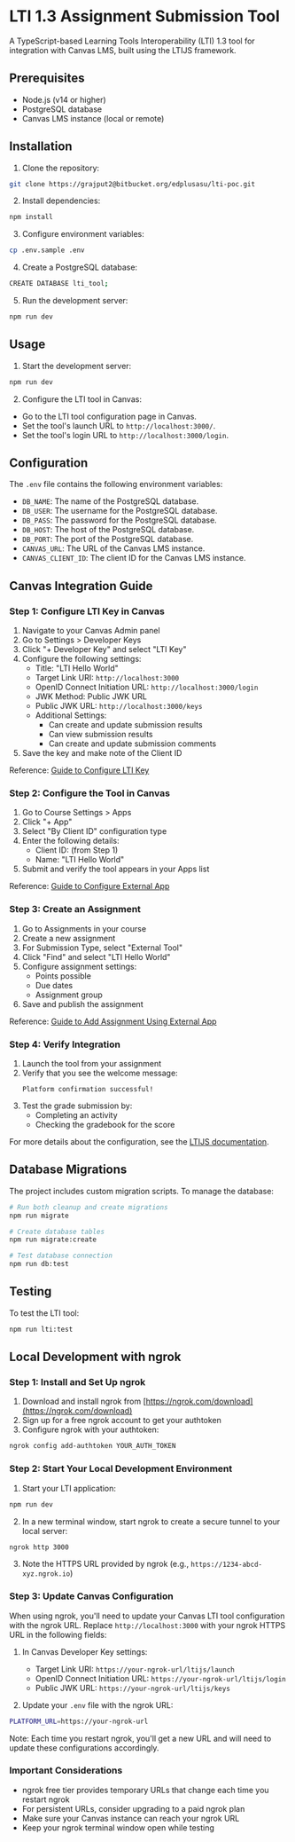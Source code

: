 # LTI 1.3 Assignment Submission Tool

A TypeScript-based Learning Tools Interoperability (LTI) 1.3 tool for integration with Canvas LMS, built using the LTIJS framework.

## Prerequisites

- Node.js (v14 or higher)
- PostgreSQL database
- Canvas LMS instance (local or remote)

## Installation

1. Clone the repository:

```bash
git clone https://grajput2@bitbucket.org/edplusasu/lti-poc.git
```

2. Install dependencies:

```bash
npm install
```

3. Configure environment variables:

```bash
cp .env.sample .env
```

4. Create a PostgreSQL database:

```bash
CREATE DATABASE lti_tool;
```

5. Run the development server:

```bash
npm run dev
```

## Usage

1. Start the development server:

```bash
npm run dev
```

2. Configure the LTI tool in Canvas:

- Go to the LTI tool configuration page in Canvas.
- Set the tool's launch URL to `http://localhost:3000/`.
- Set the tool's login URL to `http://localhost:3000/login`.

## Configuration

The `.env` file contains the following environment variables:

- `DB_NAME`: The name of the PostgreSQL database.
- `DB_USER`: The username for the PostgreSQL database.
- `DB_PASS`: The password for the PostgreSQL database.
- `DB_HOST`: The host of the PostgreSQL database.
- `DB_PORT`: The port of the PostgreSQL database.
- `CANVAS_URL`: The URL of the Canvas LMS instance.
- `CANVAS_CLIENT_ID`: The client ID for the Canvas LMS instance.

## Canvas Integration Guide

### Step 1: Configure LTI Key in Canvas

1. Navigate to your Canvas Admin panel
2. Go to Settings > Developer Keys
3. Click "+ Developer Key" and select "LTI Key"
4. Configure the following settings:
   - Title: "LTI Hello World"
   - Target Link URI: `http://localhost:3000`
   - OpenID Connect Initiation URL: `http://localhost:3000/login`
   - JWK Method: Public JWK URL
   - Public JWK URL: `http://localhost:3000/keys`
   - Additional Settings:
     - Can create and update submission results
     - Can view submission results
     - Can create and update submission comments
5. Save the key and make note of the Client ID

Reference: [Guide to Configure LTI Key](https://docs.instructure.com/en/canvas-developer-guide/guides/lti-key-configuration)

### Step 2: Configure the Tool in Canvas

1. Go to Course Settings > Apps
2. Click "+ App"
3. Select "By Client ID" configuration type
4. Enter the following details:
   - Client ID: (from Step 1)
   - Name: "LTI Hello World"
5. Submit and verify the tool appears in your Apps list

Reference: [Guide to Configure External App](https://docs.instructure.com/en/canvas-developer-guide/guides/configure-external-app)

### Step 3: Create an Assignment

1. Go to Assignments in your course
2. Create a new assignment
3. For Submission Type, select "External Tool"
4. Click "Find" and select "LTI Hello World"
5. Configure assignment settings:
   - Points possible
   - Due dates
   - Assignment group
6. Save and publish the assignment

Reference: [Guide to Add Assignment Using External App](https://docs.instructure.com/en/canvas-developer-guide/guides/add-assignment-using-external-app)

### Step 4: Verify Integration

1. Launch the tool from your assignment
2. Verify that you see the welcome message:
   ```
   Platform confirmation successful!
   ```
3. Test the grade submission by:
   - Completing an activity
   - Checking the gradebook for the score

For more details about the configuration, see the [LTIJS documentation](https://cvmcosta.github.io/ltijs).

## Database Migrations

The project includes custom migration scripts. To manage the database:

```bash
# Run both cleanup and create migrations
npm run migrate

# Create database tables
npm run migrate:create

# Test database connection
npm run db:test
```

## Testing

To test the LTI tool:

```bash
npm run lti:test
```

## Local Development with ngrok

### Step 1: Install and Set Up ngrok

1. Download and install ngrok from [https://ngrok.com/download](https://ngrok.com/download)
2. Sign up for a free ngrok account to get your authtoken
3. Configure ngrok with your authtoken:

```bash
ngrok config add-authtoken YOUR_AUTH_TOKEN
```

### Step 2: Start Your Local Development Environment

1. Start your LTI application:

```bash
npm run dev
```

2. In a new terminal window, start ngrok to create a secure tunnel to your local server:

```bash
ngrok http 3000
```

3. Note the HTTPS URL provided by ngrok (e.g., `https://1234-abcd-xyz.ngrok.io`)

### Step 3: Update Canvas Configuration

When using ngrok, you'll need to update your Canvas LTI tool configuration with the ngrok URL. Replace `http://localhost:3000` with your ngrok HTTPS URL in the following fields:

1. In Canvas Developer Key settings:

   - Target Link URI: `https://your-ngrok-url/ltijs/launch`
   - OpenID Connect Initiation URL: `https://your-ngrok-url/ltijs/login`
   - Public JWK URL: `https://your-ngrok-url/ltijs/keys`

2. Update your `.env` file with the ngrok URL:

```bash
PLATFORM_URL=https://your-ngrok-url
```

Note: Each time you restart ngrok, you'll get a new URL and will need to update these configurations accordingly.

### Important Considerations

- ngrok free tier provides temporary URLs that change each time you restart ngrok
- For persistent URLs, consider upgrading to a paid ngrok plan
- Make sure your Canvas instance can reach your ngrok URL
- Keep your ngrok terminal window open while testing
